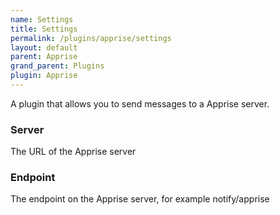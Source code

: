 ```yaml
---
name: Settings
title: Settings
permalink: /plugins/apprise/settings
layout: default
parent: Apprise
grand_parent: Plugins
plugin: Apprise
---
```


A plugin that allows you to send messages to a Apprise server.

### Server
The URL of the Apprise server

### Endpoint
The endpoint on the Apprise server, for example notify/apprise